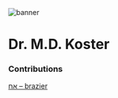 <html><body><img id="banner" src="/sahd/images/banners/banner.png" alt="banner" /></body></html>

# **Dr. M.D. Koster**

### Contributions
[אַח – brazier](../words/brazier.md)<br>